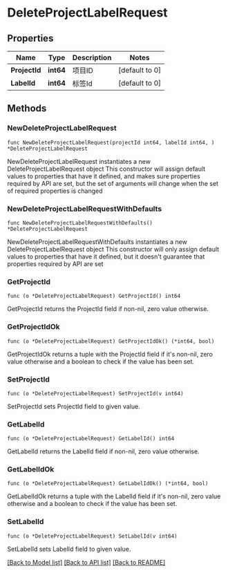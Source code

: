 # DeleteProjectLabelRequest

## Properties

Name | Type | Description | Notes
------------ | ------------- | ------------- | -------------
**ProjectId** | **int64** | 项目ID | [default to 0]
**LabelId** | **int64** | 标签Id | [default to 0]

## Methods

### NewDeleteProjectLabelRequest

`func NewDeleteProjectLabelRequest(projectId int64, labelId int64, ) *DeleteProjectLabelRequest`

NewDeleteProjectLabelRequest instantiates a new DeleteProjectLabelRequest object
This constructor will assign default values to properties that have it defined,
and makes sure properties required by API are set, but the set of arguments
will change when the set of required properties is changed

### NewDeleteProjectLabelRequestWithDefaults

`func NewDeleteProjectLabelRequestWithDefaults() *DeleteProjectLabelRequest`

NewDeleteProjectLabelRequestWithDefaults instantiates a new DeleteProjectLabelRequest object
This constructor will only assign default values to properties that have it defined,
but it doesn't guarantee that properties required by API are set

### GetProjectId

`func (o *DeleteProjectLabelRequest) GetProjectId() int64`

GetProjectId returns the ProjectId field if non-nil, zero value otherwise.

### GetProjectIdOk

`func (o *DeleteProjectLabelRequest) GetProjectIdOk() (*int64, bool)`

GetProjectIdOk returns a tuple with the ProjectId field if it's non-nil, zero value otherwise
and a boolean to check if the value has been set.

### SetProjectId

`func (o *DeleteProjectLabelRequest) SetProjectId(v int64)`

SetProjectId sets ProjectId field to given value.


### GetLabelId

`func (o *DeleteProjectLabelRequest) GetLabelId() int64`

GetLabelId returns the LabelId field if non-nil, zero value otherwise.

### GetLabelIdOk

`func (o *DeleteProjectLabelRequest) GetLabelIdOk() (*int64, bool)`

GetLabelIdOk returns a tuple with the LabelId field if it's non-nil, zero value otherwise
and a boolean to check if the value has been set.

### SetLabelId

`func (o *DeleteProjectLabelRequest) SetLabelId(v int64)`

SetLabelId sets LabelId field to given value.



[[Back to Model list]](../README.md#documentation-for-models) [[Back to API list]](../README.md#documentation-for-api-endpoints) [[Back to README]](../README.md)


